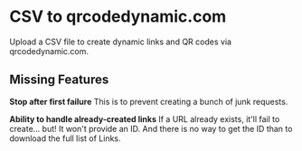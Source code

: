 # CSV to qrcodedynamic.com

Upload a CSV file to create dynamic links and QR codes via qrcodedynamic.com.

## Missing Features

**Stop after first failure**
This is to prevent creating a bunch of junk requests.

**Ability to handle already-created links**
If a URL already exists, it'll fail to create... but! It won't provide an ID. And there is no way to get the ID than to download the full list of Links.

